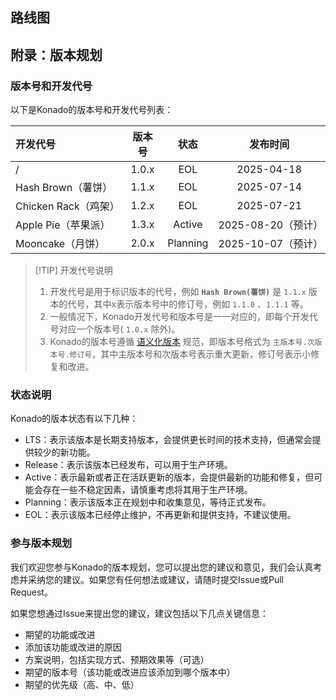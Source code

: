 ## 路线图

## 附录：版本规划

### 版本号和开发代号

以下是Konado的版本号和开发代号列表：

| 开发代号               | 版本号 |  状态   |        发布时间      |
| :----                 | :---:  | :---:  | :---:                |
| /                     | 1.0.x  | EOL     |    2025-04-18       |
| Hash Brown（薯饼）     | 1.1.x | EOL    |      2025-07-14       |
| Chicken Rack（鸡架）   | 1.2.x | EOL     |     2025-07-21       |
| Apple Pie（苹果派）    | 1.3.x | Active  |     2025-08-20（预计）  |
| Mooncake（月饼）      | 2.0.x | Planning |  2025-10-07（预计）   |

> [!TIP] 开发代号说明
> 1. 开发代号是用于标识版本的代号，例如 **`Hash Brown(薯饼)`** 是 `1.1.x` 版本的代号，其中x表示版本号中的修订号，例如 `1.1.0` 、`1.1.1` 等。  
> 2. 一般情况下，Konado开发代号和版本号是一一对应的，即每个开发代号对应一个版本号( `1.0.x` 除外)。
> 3. Konado的版本号遵循 [语义化版本](https://semver.org/lang/zh-CN/) 规范，即版本号格式为 `主版本号.次版本号.修订号`，其中主版本号和次版本号表示重大更新，修订号表示小修复和改进。

### 状态说明

Konado的版本状态有以下几种：

- LTS：表示该版本是长期支持版本，会提供更长时间的技术支持，但通常会提供较少的新功能。
- Release：表示该版本已经发布，可以用于生产环境。
- Active：表示最新或者正在活跃更新的版本，会提供最新的功能和修复，但可能会存在一些不稳定因素，请慎重考虑将其用于生产环境。
- Planning：表示该版本正在规划中和收集意见，等待正式发布。
- EOL：表示该版本已经停止维护，不再更新和提供支持，不建议使用。


### 参与版本规划

我们欢迎您参与Konado的版本规划，您可以提出您的建议和意见，我们会认真考虑并采纳您的建议。如果您有任何想法或建议，请随时提交Issue或Pull Request。

如果您想通过Issue来提出您的建议，建议包括以下几点关键信息：

- 期望的功能或改进
- 添加该功能或改进的原因
- 方案说明，包括实现方式、预期效果等（可选）
- 期望的版本号（该功能或改进应该添加到哪个版本中）
- 期望的优先级（高、中、低）
